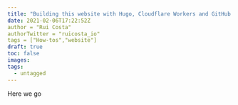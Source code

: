 ```yaml
---
title: "Building this website with Hugo, Cloudflare Workers and GitHub Actions"
date: 2021-02-06T17:22:52Z
author = "Rui Costa"
authorTwitter = "ruicosta_io" 
tags = ["How-tos","website"]
draft: true
toc: false
images:
tags:
  - untagged
---
```


Here we go
